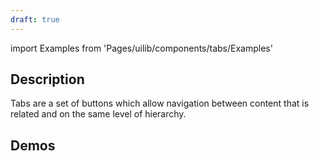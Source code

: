 ```yaml
---
draft: true
---
```


import Examples from 'Pages/uilib/components/tabs/Examples'

## Description

Tabs are a set of buttons which allow navigation between content that is related and on the same level of hierarchy.

## Demos

<Examples />
